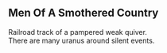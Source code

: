 Men Of A Smothered Country
--------------------------
Railroad track of a pampered weak quiver.  
There are many uranus around silent events.  
